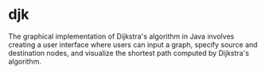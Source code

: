 # djk
The graphical implementation of Dijkstra's algorithm in Java involves creating a user interface where users can input a graph, specify source and destination nodes, and visualize the shortest path computed by Dijkstra's algorithm.
